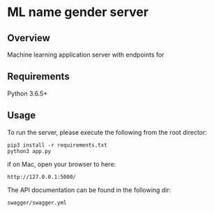 # ML name gender server

## Overview
Machine learning application server with endpoints for 

## Requirements
Python 3.6.5+

## Usage
To run the server, please execute the following from the root director:

```
pip3 install -r requirements.txt
python3 app.py
```

if on Mac, open your browser to here:

```
http://127.0.0.1:5000/
```

The API documentation can be found in the following dir:
```
swagger/swagger.yml
```
